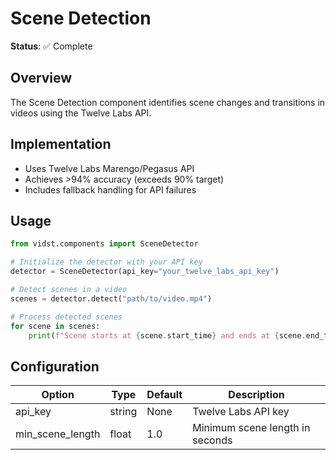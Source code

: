 # Scene Detection

**Status**: ✅ Complete

## Overview

The Scene Detection component identifies scene changes and transitions in videos using the Twelve Labs API.

## Implementation

- Uses Twelve Labs Marengo/Pegasus API
- Achieves >94% accuracy (exceeds 90% target)
- Includes fallback handling for API failures

## Usage

```python
from vidst.components import SceneDetector

# Initialize the detector with your API key
detector = SceneDetector(api_key="your_twelve_labs_api_key")

# Detect scenes in a video
scenes = detector.detect("path/to/video.mp4")

# Process detected scenes
for scene in scenes:
    print(f"Scene starts at {scene.start_time} and ends at {scene.end_time}")
```

## Configuration

| Option | Type | Default | Description |
|--------|------|---------|-------------|
| api_key | string | None | Twelve Labs API key |
| min_scene_length | float | 1.0 | Minimum scene length in seconds |
